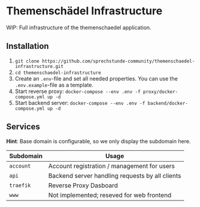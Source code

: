 Themenschädel Infrastructure
============================

WIP: Full infrastructure of the themenschaedel application.

Installation
------------

1. `git clone https://github.com/sprechstunde-community/themenschaedel-infrastructure.git`
2. `cd themenschaedel-infrastructure`
3. Create an `.env`-file and set all needed properties. You can use the `.env.example`-file as a template.
4. Start reverse proxy: `docker-compose --env .env -f proxy/docker-compose.yml up -d`
5. Start backend server: `docker-compose --env .env -f backend/docker-compose.yml up -d`

Services
--------

**Hint**: Base domain is configurable, so we only display the subdomain here.

| Subdomain | Usage                                           |
|-----------|-------------------------------------------------|
| `account` | Account registration / management for users     |
| `api`     | Backend server handling requests by all clients |
| `traefik` | Reverse Proxy Dasboard                          |
| `www`     | Not implemented; reseved for web frontend       |

